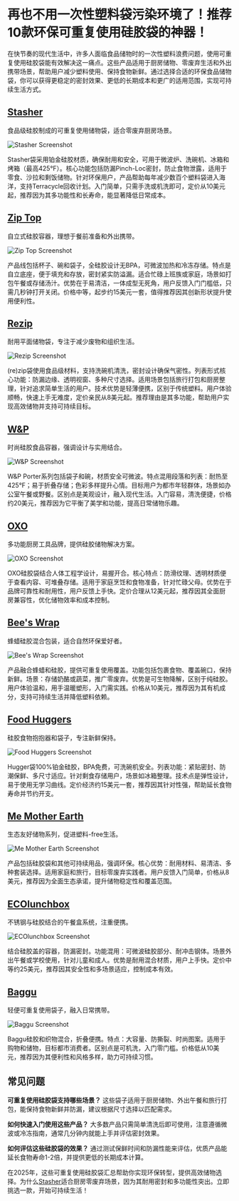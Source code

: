 # 再也不用一次性塑料袋污染环境了！推荐10款环保可重复使用硅胶袋的神器！

在快节奏的现代生活中，许多人面临食品储物时的一次性塑料浪费问题，使用可重复使用硅胶袋能有效解决这一痛点。这些产品适用于厨房储物、零废弃生活和外出携带场景，帮助用户减少塑料使用、保持食物新鲜。通过选择合适的环保食品储物袋，你可以获得更稳定的密封效果、更低的长期成本和更广的适用范围，实现可持续生活方式。

## [Stasher](https://www.stasherbag.com)
食品级硅胶制成的可重复使用储物袋，适合零废弃厨房场景。

![Stasher Screenshot](image/stasherbag.webp)


Stasher袋采用铂金硅胶材质，确保耐用和安全，可用于微波炉、洗碗机、冰箱和烤箱（最高425°F）。核心功能包括防漏Pinch-Loc密封，防止食物泄露，适用于零食、沙拉和剩饭储物。针对环保用户，产品帮助每年减少数百个塑料袋进入海洋，支持Terracycle回收计划。入门简单，只需手洗或机洗即可，定价从10美元起，推荐因为其多功能性和长寿命，能显著降低日常成本。

## [Zip Top](https://ziptop.com)
自立式硅胶容器，理想于餐前准备和外出携带。

![Zip Top Screenshot](image/ziptop.webp)


产品线包括杯子、碗和袋子，全硅胶设计无BPA，可微波加热和冷冻存储。特点是自立底座，便于填充和存放，密封紧实防溢漏。适合忙碌上班族或家庭，场景如打包午餐或存储汤汁。优势在于易清洁，一体成型无死角，用户反馈入门门槛低，只需几秒钟打开关闭。价格中等，起步约15美元一套，值得推荐因其创新形状提升使用便利性。

## [Rezip](https://rezip.com)
耐用平面储物袋，专注于减少废物和组织生活。

![Rezip Screenshot](image/rezip.webp)


 (re)zip袋使用食品级材料，支持洗碗机清洗，密封设计确保气密性。列表形式核心功能：防漏边缘、透明视窗、多种尺寸选择。适用场景包括旅行打包和厨房整理，针对追求简单生活的用户。技术优势是轻薄便携，区别于传统塑料。用户体验顺畅，快速上手无难度，定价亲民从8美元起。推荐理由是其多功能，帮助用户实现高效储物并支持可持续目标。

## [W&P](https://wandp.com)
时尚硅胶食品容器，强调设计与实用结合。

![W&P Screenshot](image/wandp.webp)


W&P Porter系列包括袋子和碗，材质安全可微波。特点混用段落和列表：耐热至425°F；易于折叠存储；色彩多样提升心情。目标用户为都市年轻群体，场景如办公室午餐或野餐。区别点是美观设计，融入现代生活。入门容易，清洗便捷，价格约20美元，推荐因为它平衡了美学和功能，提高日常储物乐趣。

## [OXO](https://www.oxo.com)
多功能厨房工具品牌，提供硅胶储物解决方案。

![OXO Screenshot](image/oxo.webp)


OXO硅胶袋结合人体工程学设计，易握开合。核心特点：防滑纹理、透明材质便于查看内容、可堆叠存储。适用于家庭烹饪和食物准备，针对忙碌父母。优势在于品牌可靠性和耐用性，用户反馈上手快。定价合理从12美元起，推荐因其全面厨房兼容性，优化储物效率和成本控制。

## [Bee's Wrap](https://www.beeswrap.com)
蜂蜡硅胶混合包装，适合自然环保爱好者。

![Bee's Wrap Screenshot](image/beeswrap.webp)


产品融合蜂蜡和硅胶，提供可重复使用覆盖。功能包括包裹食物、覆盖碗口，保持新鲜。场景：存储奶酪或蔬菜，推广零废弃。优势是可生物降解，区别于纯硅胶。用户体验温和，用手温暖塑形，入门需实践。价格从10美元，推荐因为其有机成分，支持可持续生活并降低塑料依赖。

## [Food Huggers](https://foodhuggers.com)
硅胶食物抱抱器和袋子，专注新鲜保持。

![Food Huggers Screenshot](image/foodhuggers.webp)


Hugger袋100%铂金硅胶，BPA免费，可洗碗机安全。列表功能：紧贴密封、防潮保鲜、多尺寸适应。针对剩食存储用户，场景如冰箱整理。技术点是弹性设计，易于使用无学习曲线。定价经济约15美元一套，推荐因其针对性强，帮助延长食物寿命并节约开支。

## [Me Mother Earth](https://memotherearthbrand.com)
生态友好储物系列，促进塑料-free生活。

![Me Mother Earth Screenshot](image/memotherearthbrand.webp)


产品包括硅胶袋和其他可持续用品，强调环保。核心优势：耐用材料、易清洁、多种套装选择。适用家庭和旅行，目标零废弃实践者。用户反馈入门简单，价格从8美元，推荐因为全面生态承诺，提升储物稳定性和覆盖范围。

## [ECOlunchbox](https://ecolunchboxes.com)
不锈钢与硅胶结合的午餐盒系统，注重便携。

![ECOlunchbox Screenshot](image/ecolunchboxes.webp)


结合硅胶盖的容器，防漏密封。功能混用：可微波硅胶部分、耐冲击钢体。场景外出午餐或学校使用，针对儿童和成人。优势是耐用混合材质，用户上手快。定价中等约25美元，推荐因其安全性和多场景适应，控制成本有效。

## [Baggu](https://baggu.com)
轻便可重复使用袋子，融入日常携带。

![Baggu Screenshot](image/baggu.webp)


Baggu硅胶和织物混合，折叠便携。特点：大容量、防撕裂、时尚图案。适用于购物和储物，目标都市消费者。区别点是可机洗，入门零门槛。价格低从10美元，推荐因为其便利性和风格多样，助力可持续习惯。

## 常见问题
**可重复使用硅胶袋支持哪些场景？**
这些袋子适用于厨房储物、外出午餐和旅行打包，能保持食物新鲜并防漏，建议根据尺寸选择以匹配需求。

**如何快速入门使用这些产品？**
大多数产品只需简单清洗后即可使用，注意遵循微波或冷冻指南，通常几分钟内就能上手并评估密封效果。

**如何评估这些硅胶袋的效果？**
通过测试保鲜时间和防漏性能来评估，优质产品能延长食物寿命1-2倍，并提供更低的长期成本计算。

在2025年，这些可重复使用硅胶袋汇总帮助你实现环保转型，提供高效储物选择。为什么[Stasher](https://www.stasherbag.com)适合厨房零废弃场景，因为其耐用密封和多功能性突出。立即挑选一款，开始可持续生活！
